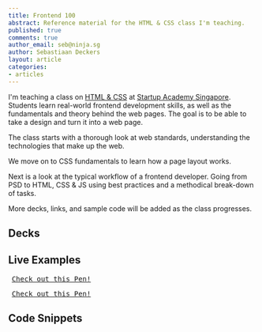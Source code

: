 ```yaml
---
title: Frontend 100
abstract: Reference material for the HTML & CSS class I'm teaching.
published: true
comments: true
author_email: seb@ninja.sg
author: Sebastiaan Deckers
layout: article
categories:
- articles
---
```


I'm teaching a class on [HTML & CSS](http://academy.st/courses/ui) at [Startup Academy Singapore](http://academy.st). Students learn real-world frontend development skills, as well as the fundamentals and theory behind the web pages. The goal is to be able to take a design and turn it into a web page.

The class starts with a thorough look at web standards, understanding the technologies that make up the web.

We move on to CSS fundamentals to learn how a page layout works.

Next is a look at the typical workflow of a frontend developer. Going from PSD to HTML, CSS & JS using best practices and a methodical break-down of tasks.

More decks, links, and sample code will be added as the class progresses.

## Decks

<script async="async" class="speakerdeck-embed" data-id="6e777a3088170130fa7f123139171007" data-ratio="1.33333333333333" src="//speakerdeck.com/assets/embed.js"> </script>

<script async="async" class="speakerdeck-embed" data-id="9bb5f5a088170130045a12313d1802ec" data-ratio="1.33333333333333" src="//speakerdeck.com/assets/embed.js"> </script>

<script async="async" class="speakerdeck-embed" data-id="d104e22088170130140022000a1c4660" data-ratio="1.33333333333333" src="//speakerdeck.com/assets/embed.js"> </script>

<script async="async" class="speakerdeck-embed" data-id="f0559c6088170130c6c3123138094421" data-ratio="1.33333333333333" src="//speakerdeck.com/assets/embed.js"> </script>

## Live Examples

<pre class="codepen" data-height="300" data-type="result" data-href="ucFbg" data-user="cbas" data-safe="true"><code> </code><a href="http://codepen.io/cbas/pen/ucFbg">Check out this Pen!</a></pre>
<script async="async" src="http://codepen.io/assets/embed/ei.js"> </script>

<pre class="codepen" data-height="300" data-type="result" data-href="GjdHo" data-user="cbas" data-safe="true"><code> </code><a href="http://codepen.io/cbas/pen/GjdHo">Check out this Pen!</a></pre>
<script async="async" src="http://codepen.io/assets/embed/ei.js"> </script>

## Code Snippets

<script src="https://gist.github.com/cbas/5378704.js"> </script>

<script src="https://gist.github.com/cbas/5379047.js"> </script>

<script src="https://gist.github.com/cbas/5379150.js"> </script>

<script src="https://gist.github.com/cbas/5379212.js"> </script>

<script src="https://gist.github.com/cbas/5381537.js"> </script>

<script src="https://gist.github.com/cbas/5381645.js"> </script>

<script src="https://gist.github.com/cbas/5381586.js"> </script>

<script src="https://gist.github.com/cbas/5382374.js"> </script>